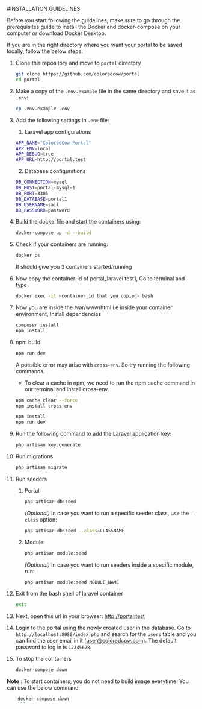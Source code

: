 #INSTALLATION GUIDELINES

Before you start following the guidelines, make sure to go through the prerequisites guide to install the Docker and docker-compose on your computer or download Docker Desktop.

If you are in the right directory where you want your portal to be saved locally, follow the below steps:

1. Clone this repository and move to `portal` directory
   ```sh
   git clone https://github.com/coloredcow/portal
   cd portal
   ```

2. 
	Make a copy of the `.env.example` file in the same directory and save it as `.env`:
     ```sh
    cp .env.example .env	
	```

3.  Add the following settings in `.env` file:
    1. Laravel app configurations
    ```sh
    APP_NAME="ColoredCow Portal"
    APP_ENV=local
    APP_DEBUG=true
    APP_URL=http://portal.test
    ```

    2. Database configurations

    ```sh
    DB_CONNECTION=mysql
    DB_HOST=portal-mysql-1
    DB_PORT=3306
    DB_DATABASE=portal1
    DB_USERNAME=sail
    DB_PASSWORD=password
    ```
	
4. 
	Build the dockerfile and start the containers using:
	```sh
	docker-compose up -d --build
	```
  
5. Check if your containers are running:
  	 ```sh
  	 docker ps
  	 ```
  	 It should give you 3 containers started/running
  	 
6. Now copy the container-id of portal_laravel.test1,
     Go to terminal and type
	```sh
 	docker exec -it <container_id that you copied> bash
   	```   
7. Now you are inside the /var/www/html i.e inside your container environment,
     Install dependencies
   ```sh
   composer install
   npm install
   ```

8. npm build
   ```sh
   npm run dev
   ```
    A possible error may arise with `cross-env`. So try running the following commands.
    - To clear a cache in npm, we need to run the npm cache command in our terminal and install cross-env.
   ```sh
   npm cache clear --force
   npm install cross-env

   npm install
   npm run dev
   ```

9. Run the following command to add the Laravel application key:
   ```sh
   php artisan key:generate
   ```

10. Run migrations
    ```sh
    php artisan migrate
    ```

11. Run seeders
    1. Portal
        ```sh
        php artisan db:seed
        ```
        _(Optional)_ In case you want to run a specific seeder class, use the ```--class``` option:
        ```sh
        php artisan db:seed --class=CLASSNAME
        ```
    2. Module:
        ```sh
        php artisan module:seed
        ```
        _(Optional)_ In case you want to run seeders inside a specific module, run:
        ```sh
        php artisan module:seed MODULE_NAME
        ```

12. Exit from the bash shell of laravel container
    ```sh
    exit
    ```
13. Next, open this url in your browser: http://portal.test
14. Login to the portal using the newly created user in the database. Go to `http://localhost:8080/index.php` and search for the `users` table and you can find the user email in it (user@coloredcow.com). The default password to log in is `12345678`.

15. To stop the containers
	```sh
    docker-compose down
    ```

**Note** :  To start containers, you do not need to build image everytime. You can use the below command:

```sh
    docker-compose down
    ```

